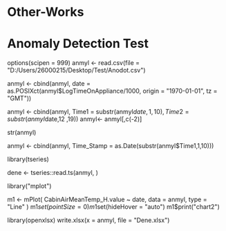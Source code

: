# Other-Works
# Anomaly Detection Test
options(scipen = 999)
anmyl <- read.csv(file = "D:/Users/26000215/Desktop/Test/Anodot.csv")

anmyl <- cbind(anmyl, date = as.POSIXct(anmyl$LogTimeOnAppliance/1000, origin = "1970-01-01", tz = "GMT"))

anmyl <- cbind(anmyl, Time1 = substr(anmyl$date, 1, 10), Time2 = substr(anmyl$date,12 ,19))
anmyl<- anmyl[,c(-2)]



str(anmyl)

anmyl <- cbind(anmyl, Time_Stamp = as.Date(substr(anmyl$Time1,1,10)))

library(tseries)

dene <- tseries::read.ts(anmyl, )

library("mplot") 

m1 <- mPlot(
  CabinAirMeanTemp_H.value ~ date,
  data = anmyl,
  type = "Line"
  )
m1$set(pointSize = 0)
m1$set(hideHover = "auto")
m1$print("chart2")

library(openxlsx)
write.xlsx(x = anmyl, file = "Dene.xlsx")

